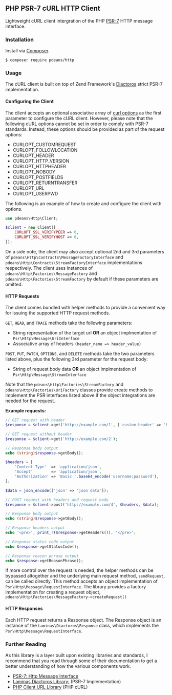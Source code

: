 ## PHP PSR-7 cURL HTTP Client

Lightweight cURL client intergration of the PHP [PSR-7](http://www.php-fig.org/psr/psr-7/) HTTP message interface.

### Installation

Install via [Composer](https://getcomposer.org/).

```
$ composer require pdeans/http
```

### Usage

The cURL client is built on top of Zend Framework's [Diactoros](https://zendframework.github.io/zend-diactoros/) strict PSR-7 implementation.

#### Configuring the Client

The client accepts an optional associative array of [curl options](http://php.net/curl_setopt) as the first parameter to configure the cURL client. However, please note that the following cURL options cannot be set in order to comply with PSR-7 standards. Instead, these options should be provided as part of the request options:

- CURLOPT_CUSTOMREQUEST
- CURLOPT_FOLLOWLOCATION
- CURLOPT_HEADER
- CURLOPT_HTTP_VERSION
- CURLOPT_HTTPHEADER
- CURLOPT_NOBODY
- CURLOPT_POSTFIELDS
- CURLOPT_RETURNTRANSFER
- CURLOPT_URL
- CURLOPT_USERPWD

The following is an example of how to create and configure the client with options.

```php
use pdeans\Http\Client;

$client = new Client([
    CURLOPT_SSL_VERIFYPEER => 0,
    CURLOPT_SSL_VERIFYHOST => 0,
]);
```

On a side note, the client may also accept optional 2nd and 3rd parameters of `pdeans\Http\Contracts\MessageFactoryInterface` and `pdeans\Http\Contracts\StreamFactoryInterface` implementations respectively. The client uses instances of `pdeans\Http\Factories\MessageFactory` and `pdeans\Http\Factories\StreamFactory` by default if these parameters are omitted.

#### HTTP Requests

The client comes bundled with helper methods to provide a convenient way for issuing the supported HTTP request methods.

`GET`, `HEAD`, and `TRACE` methods take the following parameters:

- String representation of the target url **OR** an object implmentation of `Psr\Http\Message\UriInterface`
- Associative array of headers `(header_name => header_value)`

`POST`, `PUT`, `PATCH`, `OPTIONS`, and `DELETE` methods take the two parameters listed above, plus the following 3rd parameter for the request body:

- String of request body data **OR** an object implmentation of `Psr\Http\Message\StreamInterface`

Note that the `pdeans\Http\Factories\StreamFactory` and `pdeans\Http\Factories\UriFactory` classes provide create methods to implement the PSR interfaces listed above if the object integrations are needed for the request.

**Example requests:**

```php
// GET request with header
$response = $client->get('http://example.com/1', ['custom-header' => 'header/value']);

// GET request without header
$response = $client->get('http://example.com/2');

// Response body output
echo (string)$response->getBody();

$headers = [
    'Content-Type'  => 'application/json',
    'Accept'        => 'application/json',
    'Authorization' => 'Basic '.base64_encode('username:password'),
];

$data = json_encode(['json' => 'json data']);

// POST request with headers and request body
$response = $client->post('http://example.com/4', $headers, $data);

// Response body output
echo (string)$response->getBody();

// Response headers output
echo '<pre>', print_r($response->getHeaders()), '</pre>';

// Response status code output
echo $response->getStatusCode();

// Response reason phrase output
echo $response->getReasonPhrase();
```

If more control over the request is needed, the helper methods can be bypassed altogether and the underlying main request method, `sendRequest`, can be called directly. This method accepts an object implementation of `Psr\Http\Message\RequestInterface`. The library provides a factory implementation for creating a request object, `pdeans\Http\Factories\MessageFactory->createRequest()`

#### HTTP Responses

Each HTTP request returns a Response object. The Response object is an instance of the `Laminas\Diactoros\Response` class, which implements the `Psr\Http\Message\RequestInterface`.

### Further Reading

As this library is a layer built upon existing libraries and standards, I recommend that you read through some of their documentation to get a better understanding of how the various components work.

- [PSR-7: Http Message Interface](http://www.php-fig.org/psr/psr-7/)
- [Laminas Diactoros Library:](https://docs.laminas.dev/laminas-diactoros/) (PSR-7 Implementation)
- [PHP Client URL Library](http://php.net/manual/en/book.curl.php) (PHP cURL)